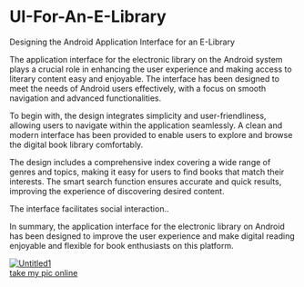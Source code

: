 # UI-For-An-E-Library
 Designing the Android Application Interface for an E-Library


The application interface for the electronic library on the Android system plays a crucial role in enhancing the user experience and making access to literary content easy and enjoyable. The interface has been designed to meet the needs of Android users effectively, with a focus on smooth navigation and advanced functionalities.

To begin with, the design integrates simplicity and user-friendliness, allowing users to navigate within the application seamlessly. A clean and modern interface has been provided to enable users to explore and browse the digital book library comfortably.

The design includes a comprehensive index covering a wide range of genres and topics, making it easy for users to find books that match their interests. The smart search function ensures accurate and quick results, improving the experience of discovering desired content.

The interface facilitates social interaction..

In summary, the application interface for the electronic library on Android has been designed to improve the user experience and make digital reading enjoyable and flexible for book enthusiasts on this platform.


<a href="https://ibb.co/xGJm32v"><img src="https://i.ibb.co/6bgvNyh/Untitled1.png" alt="Untitled1" border="0"></a><br /><a target='_blank' href='https://imgbb.com/'>take my pic online</a><br />

